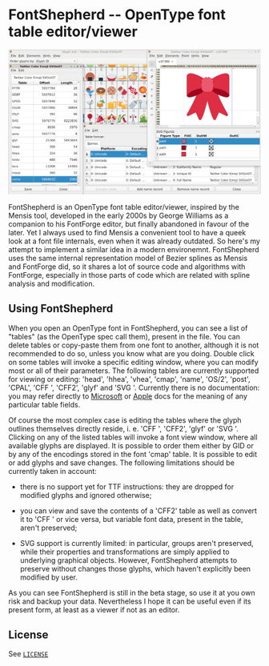 # FontShepherd -- OpenType font table editor/viewer

![Application FontShepherd in Action](fontshepherd.png)

FontShepherd is an OpenType font table editor/viewer, inspired by the
Mensis tool, developed in the early 2000s by George Williams as a
companion to his FontForge editor, but finally abandoned in favour of
the later. Yet I always used to find Mensis a convenient tool to
have a queek look at a font file internals, even when it was already
outdated. So here's my attempt to implement a similar idea in a
modern environemnt. FontShepherd uses the same internal representation
model of Bezier splines as Mensis and FontForge did, so it shares
a lot of source code and algorithms with FontForge, especially in
those parts of code which are related with spline analysis and modification.

## Using FontShepherd

When you open an OpenType font in FontShepherd, you can see a list
of "tables" (as the OpenType spec call them), present in the file.
You can delete tables or copy-paste them from one font to another, although
it is not recommended to do so, unless you know what are you doing.
Double click on some tables will invoke a specific editing window, where
you can modify most or all of their parameters. The following tables are
currently supported for viewing or editing: 'head', 'hhea', 'vhea', 'cmap',
'name', 'OS/2', 'post', 'CPAL', 'CFF ', 'CFF2', 'glyf' and
'SVG '. Currently there is no documentation: you may refer directly to
[Microsoft](https://docs.microsoft.com/en-us/typography/opentype/spec/) or
[Apple](https://developer.apple.com/fonts/TrueType-Reference-Manual/) docs
for the meaning of any particular table fields.

Of course the most complex case is editing the tables where the glyph
outlines themselves directly reside, i. e. 'CFF ', 'CFF2', 'glyf' or 'SVG '.
Clicking on any of the listed tables will invoke a font view window,
where all available glyphs are displayed. It is possible to order them
either by GID or by any of the encodings stored in the font 'cmap' table.
It is possible to edit or add glyphs and save changes. The following limitations
should be currently taken in account:

* there is no support yet for TTF instructions: they are dropped for modified
  glyphs and ignored otherwise;

* you can view and save the contents of a 'CFF2' table as well as convert
  it to 'CFF ' or vice versa, but variable font data, present in the table,
  aren't preserved;

* SVG support is currently limited: in particular, groups aren't preserved,
  while their properties and transformations are simply applied to underlying
  graphical objects. However, FontShepherd attempts to preserve without
  changes those glyphs, which haven't explicitly been modified by user.

As you can see FontShepherd is still in the beta stage, so use it at you
own risk and backup your data. Nevertheless I hope it can be useful even
if its present form, at least as a viewer if not as an editor.

## License

See [`LICENSE`](https://github.com/akryukov/fontshepherd/blob/master/LICENSE)
